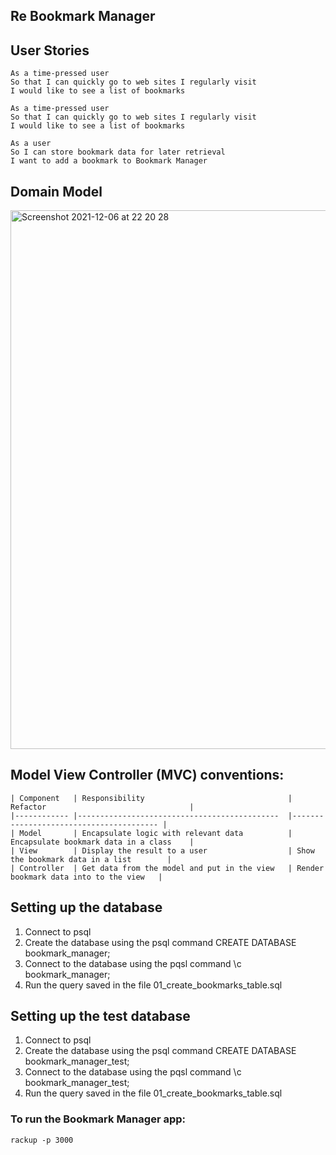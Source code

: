 ## Re Bookmark Manager

## User Stories

```
As a time-pressed user
So that I can quickly go to web sites I regularly visit
I would like to see a list of bookmarks
```
```
As a time-pressed user
So that I can quickly go to web sites I regularly visit
I would like to see a list of bookmarks
```
```
As a user
So I can store bookmark data for later retrieval
I want to add a bookmark to Bookmark Manager
```

## Domain Model
<img width="862" alt="Screenshot 2021-12-06 at 22 20 28" src="https://user-images.githubusercontent.com/86299300/144932069-7f42c34e-49eb-42ed-b5f8-269114b3104e.png">

## Model View Controller (MVC) conventions:
```
| Component   | Responsibility                                | Refactor                                |
|------------ |---------------------------------------------  |---------------------------------------- |
| Model       | Encapsulate logic with relevant data          | Encapsulate bookmark data in a class    |
| View        | Display the result to a user                  | Show the bookmark data in a list        |
| Controller  | Get data from the model and put in the view   | Render bookmark data into to the view   |
```
## Setting up the database
1. Connect to psql
2. Create the database using the psql command CREATE DATABASE bookmark_manager;
3. Connect to the database using the pqsl command \c bookmark_manager;
4. Run the query saved in the file 01_create_bookmarks_table.sql

## Setting up the test database
1. Connect to psql
2. Create the database using the psql command CREATE DATABASE bookmark_manager_test;
3. Connect to the database using the pqsl command \c bookmark_manager_test;
4. Run the query saved in the file 01_create_bookmarks_table.sql

### To run the Bookmark Manager app:

```
rackup -p 3000
```